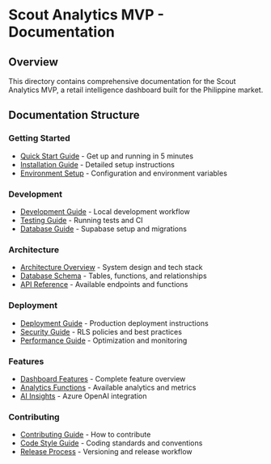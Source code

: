 # Scout Analytics MVP - Documentation

## Overview

This directory contains comprehensive documentation for the Scout Analytics MVP, a retail intelligence dashboard built for the Philippine market.

## Documentation Structure

### Getting Started
- [Quick Start Guide](./quick-start.md) - Get up and running in 5 minutes
- [Installation Guide](./installation.md) - Detailed setup instructions
- [Environment Setup](./environment.md) - Configuration and environment variables

### Development
- [Development Guide](./development.md) - Local development workflow
- [Testing Guide](./testing.md) - Running tests and CI
- [Database Guide](./database.md) - Supabase setup and migrations

### Architecture
- [Architecture Overview](./architecture.md) - System design and tech stack
- [Database Schema](./database-schema.md) - Tables, functions, and relationships
- [API Reference](./api-reference.md) - Available endpoints and functions

### Deployment
- [Deployment Guide](./deployment.md) - Production deployment instructions
- [Security Guide](./security.md) - RLS policies and best practices
- [Performance Guide](./performance.md) - Optimization and monitoring

### Features
- [Dashboard Features](./features.md) - Complete feature overview
- [Analytics Functions](./analytics.md) - Available analytics and metrics
- [AI Insights](./ai-insights.md) - Azure OpenAI integration

### Contributing
- [Contributing Guide](./contributing.md) - How to contribute
- [Code Style Guide](./code-style.md) - Coding standards and conventions
- [Release Process](./releases.md) - Versioning and release workflow